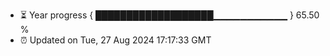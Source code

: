 - ⏳ Year progress { ███████████████████▁▁▁▁▁▁▁▁▁▁▁ } 65.50 %
- ⏰ Updated on Tue, 27 Aug 2024 17:17:33 GMT


